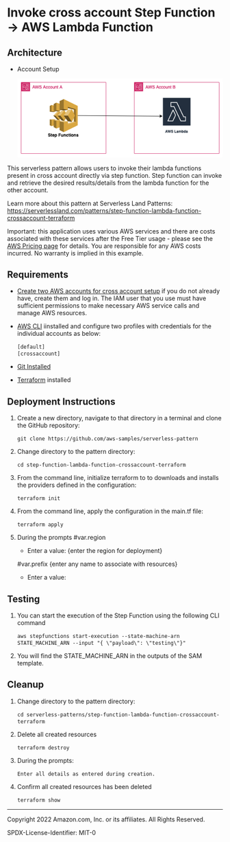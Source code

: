 # Invoke cross account Step Function -> AWS Lambda Function
## Architecture
* Account Setup

    ![Concept](./images/stepfunctions-crossacc-lambda.png)

This serverless pattern allows users to invoke their lambda functions present in cross account directly via step function. Step function can invoke and retrieve the desired results/details from the lambda function for the other account. 

Learn more about this pattern at Serverless Land Patterns: https://serverlessland.com/patterns/step-function-lambda-function-crossaccount-terraform

Important: this application uses various AWS services and there are costs associated with these services after the Free Tier usage - please see the [AWS Pricing page](https://aws.amazon.com/pricing/) for details. You are responsible for any AWS costs incurred. No warranty is implied in this example.

## Requirements
* [Create two AWS accounts for cross account setup](https://portal.aws.amazon.com/gp/aws/developer/registration/index.html) if you do not already have, create them and log in. The IAM user that you use must have sufficient permissions to make necessary AWS service calls and manage AWS resources.

* [AWS CLI](https://docs.aws.amazon.com/cli/latest/userguide/install-cliv2.html) iinstalled and configure two profiles with credentials for the individual accounts as below:
    ```
    [default]
    [crossaccount]
    ```
* [Git Installed](https://git-scm.com/book/en/v2/Getting-Started-Installing-Git)
* [Terraform](https://learn.hashicorp.cxom/tutorials/terraform/install-cli?in=terraform/aws-get-started) installed

## Deployment Instructions

1. Create a new directory, navigate to that directory in a terminal and clone the GitHub repository:
    ``` 
    git clone https://github.com/aws-samples/serverless-pattern
    ```
1. Change directory to the pattern directory:
    ```
    cd step-function-lambda-function-crossaccount-terraform
    ```
1. From the command line, initialize terraform to to downloads and installs the providers defined in the configuration:
    ```
    terraform init
    ```
1. From the command line, apply the configuration in the main.tf file:
    ```
    terraform apply
    ```

1. During the prompts
    #var.region
    - Enter a value: {enter the region for deployment}

    #var.prefix {enter any name to associate with resources}
    - Enter a value:

## Testing

1. You can start the execution of the Step Function using the following CLI command
    ```
    aws stepfunctions start-execution --state-machine-arn STATE_MACHINE_ARN --input "{ \"payload\": \"testing\"}"
    ```

1. You will find the STATE_MACHINE_ARN in the outputs of the SAM template.

## Cleanup
 
1. Change directory to the pattern directory:
    ```
    cd serverless-patterns/step-function-lambda-function-crossaccount-terraform
    ```
1. Delete all created resources
    ```
    terraform destroy
    ```
    
1. During the prompts:
    ```
    Enter all details as entered during creation.
    ```
1. Confirm all created resources has been deleted
    ```
    terraform show
    ```
----
Copyright 2022 Amazon.com, Inc. or its affiliates. All Rights Reserved.

SPDX-License-Identifier: MIT-0
